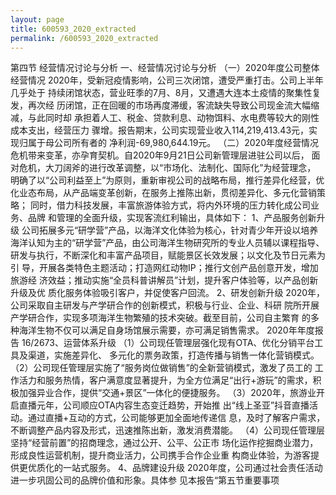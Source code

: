 ```yaml
---
layout: page
title: 600593_2020_extracted
permalink: /600593_2020_extracted
---
```


第四节
经营情况讨论与分析
一、经营情况讨论与分析
（一）2020年度公司整体经营情况
2020年，受新冠疫情影响，公司三次闭馆，遭受严重打击。公司上半年几乎处于
持续闭馆状态，营业旺季的7月、8月，又遭遇大连本土疫情的聚集性复发，再次经
历闭馆，正在回暖的市场再度滞缓，客流缺失导致公司现金流大幅缩减，与此同时却
承担着人工、税金、贷款利息、动物饵料、水电费等较大的刚性成本支出，经营压力
骤增。报告期末，公司实现营业收入114,219,413.43元，实现归属于母公司所有者的
净利润-69,980,644.19元。
（二）2020年度经营情况
危机带来变革，亦孕育契机。自2020年9月21日公司新管理层进驻公司以后，
面对危机，大刀阔斧的进行改革调整，以“市场化、法制化、国际化”为经营理念，
明确了以“公司利益至上”为原则，重新审视公司的战略布局，推行差异化经营，优
化业态布局，从产品端变革创新，在服务上推陈出新，贯彻差异化、多元化营销策略；
同时，借力科技发展，丰富旅游体验方式，将内外环境的压力转化成公司业务、品牌
和管理的全面升级，实现客流红利输出，具体如下：
1、产品服务创新升级
公司拓展多元“研学营”产品，以海洋文化体验为核心，针对青少年开设以培养
海洋认知为主的“研学营”产品，由公司海洋生物研究所的专业人员辅以课程指导、
研发与执行，不断深化和丰富产品项目，赋能景区长效发展；以文化及节日元素为引
导，开展各类特色主题活动；打造网红动物IP；推行文创产品创意开发，增加旅游经
济效益；推动实施“全员科普讲解员”计划，提升客户体验等，以产品创新升级及优
质化服务体验吸引客户，并促使客户回流。
2、研发创新升级
2020年，公司采取自主研发与产学研合作的创新模式，积极与行业、企业、科研
院所开展产学研合作，实现多项海洋生物繁殖的技术突破。截至目前，公司自主繁育
的多种海洋生物不仅可以满足自身场馆展示需要，亦可满足销售需求。
2020年年度报告
16/2673、运营体系升级
（1）公司现任管理层强化现有OTA、优化分销平台工具及渠道，实施差异化、
多元化的票务政策，打造传播与销售一体化营销模式。
（2）公司现任管理层实施了“服务岗位做销售”的全新营销模式，激发了员工的
工作活力和服务热情，客户满意度显著提升，为全方位满足“出行+游玩”的需求，积
极加强异业合作，提供“交通+景区”一体化的便捷服务。
（3）2020年，旅游业开启直播元年，公司顺应OTA内容生态变迁趋势，开始推
出“线上圣亚”抖音直播活动。通过直播+互动的方式，公司能够更加全面地传递信
息，及时了解客户需求，不断调整产品内容及形式，迅速推陈出新，激发消费潜能。
（4）公司现任管理层坚持“经营前置”的招商理念，通过公开、公平、公正市
场化运作挖掘商业潜力，形成良性运营机制，提升商业活力，公司携手合作企业重
构商业体验，为游客提供更优质化的一站式服务。
4、品牌建设升级
2020年度，公司通过社会责任活动进一步巩固公司的品牌价值和形象。具体参
见本报告“第五节重要事项